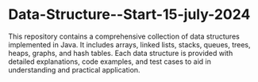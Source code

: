 # Data-Structure--Start-15-july-2024
This repository contains a comprehensive collection of data structures implemented in Java. It includes arrays, linked lists, stacks, queues, trees, heaps, graphs, and hash tables. Each data structure is provided with detailed explanations, code examples, and test cases to aid in understanding and practical application.
